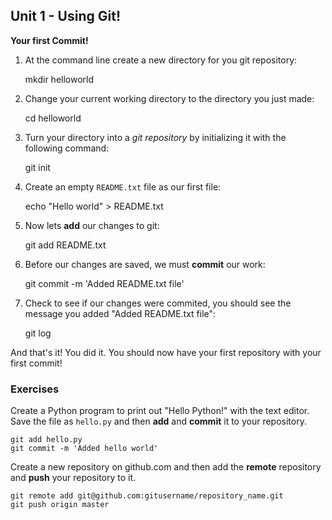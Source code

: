 Unit 1 - Using Git!
----

**Your first Commit!**

1) At the command line create a new directory for you git repository:

    mkdir helloworld

2) Change your current working directory to the directory you just made:

    cd helloworld

3) Turn your directory into a *git repository* by initializing it with the following command:

    git init

4) Create an empty `README.txt` file as our first file:

    echo "Hello world" > README.txt

5) Now lets **add** our changes to git:

    git add README.txt

6) Before our changes are saved, we must **commit** our work:

    git commit -m 'Added README.txt file'

7) Check to see if our changes were commited, you should see the message you added "Added README.txt file":

    git log

And that's it! You did it. You should now have your first repository with your first commit!

### **Exercises**

Create a Python program to print out "Hello Python!" with the text editor. Save the file as `hello.py` and then **add** and **commit** it to your repository.

    git add hello.py
    git commit -m 'Added hello world'

Create a new repository on github.com and then add the **remote** repository and **push** your repository to it.

    git remote add git@github.com:gitusername/repository_name.git
    git push origin master
